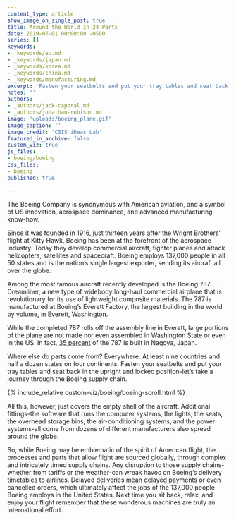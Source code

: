 ```yaml
---
content_type: article
show_image_on_single_post: true
title: Around the World in 24 Parts
date: 2019-07-01 00:00:00 -0500
series: []
keywords:
- _keywords/eu.md
- _keywords/japan.md
- _keywords/korea.md
- _keywords/china.md
- _keywords/manufacturing.md
excerpt: 'Fasten your seatbelts and put your tray tables and seat back in the upright and locked position-let’s take a journey through the Boeing supply chain.'
notes: ''
authors:
- _authors/jack-caporal.md
- _authors/jonathan-robison.md
image: 'uploads/boeing_plane.gif'
image_caption: ''
image_credit: 'CSIS iDeas Lab'
featured_in_archive: false
custom_viz: true
js_files:
- boeing/boeing
css_files:
- boeing
published: true

---
```

The Boeing Company is synonymous with American aviation, and a symbol of US innovation, aerospace dominance, and advanced manufacturing know-how.

Since it was founded in 1916, just thirteen years after the Wright Brothers’ flight at Kitty Hawk, Boeing has been at the forefront of the aerospace industry. Today they develop commercial aircraft, fighter planes and attack helicopters, satellites and spacecraft. Boeing employs 137,000 people in all 50 states and is the nation’s single largest exporter, sending its aircraft all over the globe.

Among the most famous aircraft recently developed is the Boeing 787 Dreamliner, a new type of widebody long-haul commercial airplane that is revolutionary for its use of lightweight composite materials. The 787 is manufactured at Boeing’s Everett Factory, the largest building in the world by volume, in Everett, Washington.

While the completed 787 rolls off the assembly line in Everett, large portions of the plane are not made nor even assembled in Washington State or even in the US. In fact, [35 percent](http://old.seattletimes.com/html/businesstechnology/2003707208_787globalbuild15.html) of the 787 is built in Nagoya, Japan.

Where else do parts come from? Everywhere. At least nine countries and half a dozen states on four continents. Fasten your seatbelts and put your tray tables and seat back in the upright and locked position-let’s take a journey through the Boeing supply chain.

{% include_relative custom-viz/boeing/boeing-scroll.html %}

All this, however, just covers the empty shell of the aircraft. Additional fittings-the software that runs the computer systems, the lights, the seats, the overhead storage bins, the air-conditioning systems, and the power systems-all come from dozens of different manufacturers also spread around the globe.

So, while Boeing may be emblematic of the spirit of American flight, the processes and parts that allow flight are sourced globally, through complex and intricately timed supply chains. Any disruption to those supply chains-whether from tariffs or the weather-can wreak havoc on Boeing’s delivery timetables to airlines. Delayed deliveries mean delayed payments or even cancelled orders, which ultimately affect the jobs of the 137,000 people Boeing employs in the United States. Next time you sit back, relax, and enjoy your flight remember that these wonderous machines are truly an international effort.
